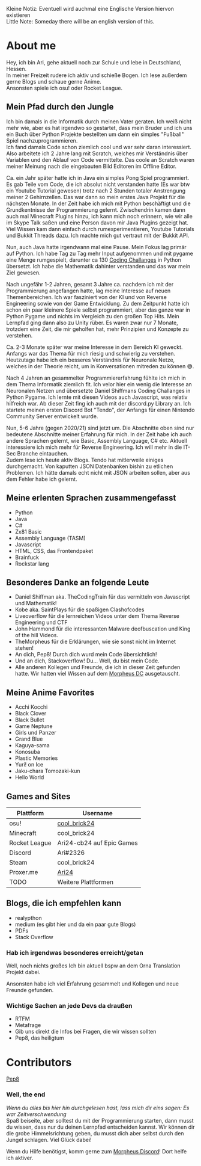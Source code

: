 Kleine Notiz: Eventuell wird auchmal eine Englische Version hiervon existieren  
Little Note: Someday there will be an english version of this.

# About me

Hey, ich bin Ari, gehe aktuell noch zur Schule und lebe in Deutschland, Hessen.  
In meiner Freizeit rudere ich aktiv und schieße Bogen. Ich lese außerdem gerne Blogs und schaue gerne Anime.  
Ansonsten spiele ich osu! oder Rocket League.

## Mein Pfad durch den Jungle

Ich bin damals in die Informatik durch meinen Vater geraten. Ich weiß nicht mehr wie, aber es hat irgendwo so gestartet, dass mein Bruder und ich uns ein Buch über Python Projekte bestellten um dann ein simples "Fußball" Spiel nachzuprogrammieren.  
Ich fand damals Code schon ziemlich cool und war sehr daran interessiert. Also arbeitete ich 2 Jahre lang mit Scratch, welches mir Verständnis über Variablen und den Ablauf von Code vermittelte. Das coole an Scratch waren meiner Meinung nach die eingebauten Bild Editoren im Offline Editor.  

Ca. ein Jahr später hatte ich in Java ein simples Pong Spiel programmiert. Es gab Teile vom Code, die ich absolut nicht verstanden hatte (Es war btw ein Youtube Tutorial gewesen) trotz nach 2 Stunden totaler Anstrengung meiner 2 Gehirnzellen. Das war dann so mein erstes Java Projekt für die nächsten Monate. In der Zeit habe ich mich mit Python beschäftigt und die Grundkentnisse der Programmierung gelernt.
Zwischendrin kamen dann auch mal Minecraft Plugins hinzu, ich kann mich noch erinnern, wie wir alle im Skype Talk saßen und eine Person davon mir Java Plugins gezeigt hat. Viel Wissen kam dann einfach durch rumexperimentieren, Youtube Tutorials und Bukkit Threads dazu. Ich machte mich gut vertraut mit der Bukkit API.

Nun, auch Java hatte irgendwann mal eine Pause. Mein Fokus lag primär auf Python. Ich habe Tag zu Tag mehr Input aufgenommen und mit pygame eine Menge rumgespielt, darunter ca 130 [Coding Challanges](https://www.youtube.com/playlist?list=PLRqwX-V7Uu6ZiZxtDDRCi6uhfTH4FilpH) in Python übersetzt. Ich habe die Mathematik dahinter verstanden und das war mein Ziel gewesen.

Nach ungefähr 1-2 Jahren, gesamt 3 Jahre ca. nachdem ich mit der Programmierung angefangen hatte, lag meine Interesse auf neuen Themenbereichen. Ich war fasziniert von der KI und von Reverse Engineering sowie von der Game Entwicklung. Zu dem Zeitpunkt hatte ich schon ein paar kleinere Spiele selbst programmiert, aber das ganze war in Python Pygame und nichts im Vergleich zu den großen Top Hits. Mein Lernpfad ging dann also zu Unity rüber. Es waren zwar nur 7 Monate, trotzdem eine Zeit, die mir geholfen hat, mehr Prinzipien und Konzepte zu verstehen. 

Ca. 2-3 Monate später war meine Interesse in dem Bereich KI geweckt. Anfangs war das Thema für mich riesig und schwierig zu verstehen. Heutzutage habe ich ein besseres Verständnis für Neuronale Netze, welches in der Theorie reicht, um in Konversationen mitreden zu können 😅. 

Nach 4 Jahren an gesammelter Programmiererfahrung fühlte ich mich in dem Thema Informatik ziemlich fit. Ich velor hier ein wenig die Interesse an Neuronalen Netzen und übersetzte Daniel Shiffmans Coding Challanges in Python Pygame. Ich lernte mit diesen Videos auch Javascript, was relativ hilfreich war. Ab dieser Zeit fing ich auch mit der discord.py Library an. Ich startete meinen ersten Discord Bot "Tendo", der Anfangs für einen Nintendo Community Server entwickelt wurde. 

Nun, 5-6 Jahre (gegen 2020/21) sind jetzt um. Die Abschnitte oben sind nur bedeutene Abschnitte meiner Erfahrung für mich. In der Zeit habe ich auch andere Sprachen gelernt, wie Basic, Assembly Language, C# etc. Aktuell interessiere ich mich mehr für Reverse Engineering. Ich will mehr in die IT-Sec Branche eintauchen.  
Zudem lese ich heute aktiv Blogs. Tendo hat mitlerweile einiges durchgemacht. Von kaputten JSON Datenbanken bishin zu etlichen Problemen. Ich hätte damals echt nicht mit JSON arbeiten sollen, aber aus dem Fehler habe ich gelernt.

## Meine erlenten Sprachen zusammengefasst

- Python
- Java
- C#
- Zx81 Basic
- Assembly Language (TASM)
- Javascript
- HTML, CSS, das Frontendpaket
- Brainfuck
- Rockstar lang

## Besonderes Danke an folgende Leute

- Daniel Shiffman aka. TheCodingTrain für das vermitteln von Javascript und Mathematik!
- Kobe aka. SaintPlays für die spaßigen Clashofcodes
- Liveoverflow für die lernreichen Videos unter dem Thema Reverse Engineering und CTF
- John Hammond für die interessanten Malware deofbuscation und King of the hill Videos.
- TheMorpheus für die Erklärungen, wie sie sonst nicht im Internet stehen!
- An dich, Pep8! Durch dich wurd mein Code übersichtlich!
- Und an dich, Stackoverflow! Du... Well, du bist mein Code.
- Alle anderen Kollegen und Freunde, die ich in dieser Zeit gefunden hatte. Wir hatten viel Wissen auf dem [Morpheus DC](https://the-morpheus.de/discord) ausgetauscht.

## Meine Anime Favorites

- Acchi Kocchi
- Black Clover
- Black Bullet
- Game Neptune
- Girls und Panzer
- Grand Blue
- Kaguya-sama
- Konosuba
- Plastic Memories
- Yuri! on Ice
- Jaku-chara Tomozaki-kun
- Hello World

## Games and Sites

| Plattform | Username
|---|---|
| osu! | [cool_brick24](https://osu.ppy.sh/users/14357228)  |
| Minecraft | cool_brick24  |
| Rocket League | Ari24-cb24 auf Epic Games |
| Discord | Ari#2326 |
| Steam | cool_brick24 |
| Proxer.me | [Ari24](https://proxer.me/user/870918/overview#top)
| TODO | Weitere Plattformen

## Blogs, die ich empfehlen kann

- realypthon
- medium (es gibt hier und da ein paar gute Blogs)
- PDFs
- Stack Overflow

### Hab ich irgendwas besonderes erreicht/getan

Well, noch nichts großes
Ich bin aktuell bspw an dem Orna Translation Projekt dabei.  

Ansonsten habe ich viel Erfahrung gesammelt und Kollegen und neue Freunde gefunden.

### Wichtige Sachen an jede Devs da draußen

- RTFM
- Metafrage
- Gib uns direkt die Infos bei Fragen, die wir wissen sollten
- Pep8, das heiligtum

# Contributors

[Pep8](https://www.youtube.com/watch?v=hgI0p1zf31k&ab_channel=PythonDiscord)

### Well, the end

_Wenn du alles bis hier hin durchgelesen hast, lass mich dir eins sagen: Es war Zeitverschwendung_  
Spaß beiseite, aber solltest du mit der Programmierung starten, dann musst du wissen, dass nur du deinen Lernpfad entscheiden kannst. Wir können dir die grobe Himmelsrichtung geben, du musst dich aber selbst durch den Jungel schlagen. Viel Glück dabei!  

Wenn du Hilfe benötigst, komm gerne zum [Morpheus Discord](https://the-morpheus.de/discord)! Dort helfe ich aktiver.
